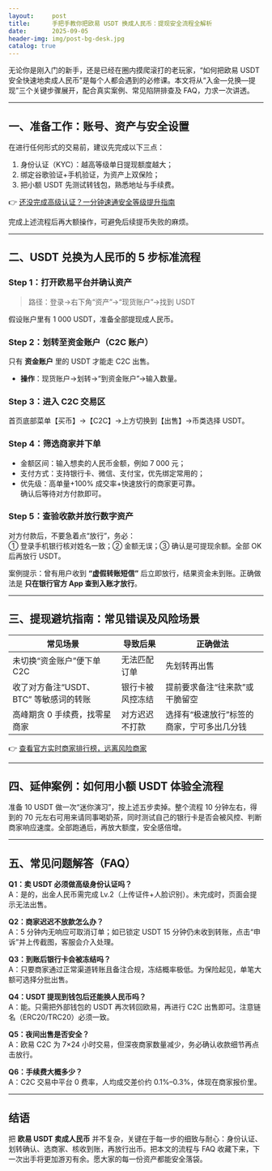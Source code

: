 ```yaml
---
layout:     post
title:      手把手教你把欧易 USDT 换成人民币：提现安全流程全解析
date:       2025-09-05
header-img: img/post-bg-desk.jpg
catalog: true
---
```


无论你是刚入门的新手，还是已经在圈内摸爬滚打的老玩家，“如何把欧易 USDT 安全快速地卖成人民币”是每个人都会遇到的必修课。本文将从“入金—兑换—提现”三个关键步骤展开，配合真实案例、常见陷阱排查及 FAQ，力求一次讲透。

---

## 一、准备工作：账号、资产与安全设置  

在进行任何形式的交易前，建议先完成以下三点：  
1. 身份认证（KYC）：越高等级单日提现额度越大；  
2. 绑定谷歌验证+手机验证，为资产上双保险；  
3. 把小额 USDT 先测试转钱包，熟悉地址与手续费。  

👉 [还没完成高级认证？一分钟速通安全等级提升指南](https://okxdog.com/)  

完成上述流程后再大额操作，可避免后续提币失败的麻烦。

---

## 二、USDT 兑换为人民币的 5 步标准流程  

### Step 1：打开欧易平台并确认资产  
> 路径：登录→右下角“资产”→“现货账户”→找到 USDT  

假设账户里有 1 000 USDT，准备全部提现成人民币。

### Step 2：划转至资金账户（C2C 账户）  
只有 **资金账户** 里的 USDT 才能走 C2C 出售。  
- **操作**：现货账户→划转→“到资金账户”→输入数量。  

### Step 3：进入 C2C 交易区  
首页底部菜单【买币】→【C2C】→上方切换到【出售】→币类选择 USDT。  

### Step 4：筛选商家并下单  
- 金额区间：输入想卖的人民币金额，例如 7 000 元；  
- 支付方式：支持银行卡、微信、支付宝，优先绑定常用的；  
- 优先级：高单量+100% 成交率+快速放行的商家更可靠。  
确认后等待对方付款即可。

### Step 5：查验收款并放行数字资产  
对方付款后，不要急着点“放行”，务必：  
① 登录手机银行核对姓名一致；② 金额无误；③ 确认是可提现余额。全部 OK 后再放行 USDT。  

案例提示：曾有用户收到 **“虚假转账短信”** 后立即放行，结果资金未到账。正确做法是 **只在银行官方 App 查到入账才放行**。

---

## 三、提现避坑指南：常见错误及风险场景  

| 常见场景 | 导致后果 | 正确做法 |
|---|---|---|
| 未切换“资金账户”便下单 C2C | 无法匹配订单 | 先划转再出售 |
| 收了对方备注“USDT、BTC” 等敏感词的转账 | 银行卡被风控冻结 | 提前要求备注“往来款”或干脆留空 |
| 高峰期贪 0 手续费，找零星商家 | 对方迟迟不打款 | 选择有“极速放行”标签的商家，宁可多出几分钱 |

👉 [查看官方实时商家排行榜，远离风险商家](https://okxdog.com/)  

---

## 四、延伸案例：如何用小额 USDT 体验全流程  

准备 10 USDT 做一次“迷你演习”，按上述五步卖掉。整个流程 10 分钟左右，得到的 70 元左右可用来请同事喝奶茶，同时测试自己的银行卡是否会被风控、判断商家响应速度。全部跑通后，再放大额度，安全感倍增。

---

## 五、常见问题解答（FAQ）

**Q1：卖 USDT 必须做高级身份认证吗？**  
A：是的，出金人民币需完成 Lv.2（上传证件+人脸识别）。未完成时，页面会提示无法出售。

**Q2：商家迟迟不放款怎么办？**  
A：5 分钟内无响应可取消订单；如已锁定 USDT 15 分钟仍未收到转账，点击“申诉”并上传截图，客服会介入处理。

**Q3：到账后银行卡会被冻结吗？**  
A：只要商家通过正常渠道转账且备注合规，冻结概率极低。为保险起见，单笔大额可选择分批出售。

**Q4：USDT 提现到钱包后还能换人民币吗？**  
A：能。只需把外部钱包的 USDT 再次转回欧易，再进行 C2C 出售即可。注意链名（ERC20/TRC20）必须一致。

**Q5：夜间出售是否安全？**  
A：欧易 C2C 为 7×24 小时交易，但深夜商家数量减少，务必确认收款细节再点击放行。

**Q6：手续费大概多少？**  
A：C2C 交易中平台 0 费率，人均成交差价约 0.1%–0.3%，体现在商家报价里。

---

## 结语

把 **欧易 USDT 卖成人民币** 并不复杂，关键在于每一步的细致与耐心：身份认证、划转确认、选商家、核收到账，再放行出币。把本文的流程与 FAQ 收藏下来，下一次出手将更加游刃有余。愿大家的每一份资产都能安全落袋。